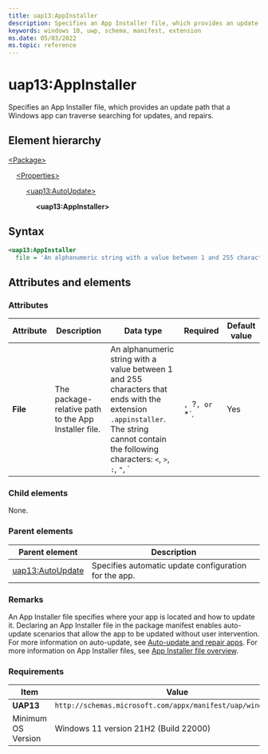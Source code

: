 ```yaml
---
title: uap13:AppInstaller
description: Specifies an App Installer file, which provides an update path that a Windows app can traverse searching for updates, and repairs.
keywords: windows 10, uwp, schema, manifest, extension
ms.date: 05/03/2022
ms.topic: reference
---
```


# uap13:AppInstaller

Specifies an App Installer file, which provides an update path that a Windows app can traverse searching for updates, and repairs.

## Element hierarchy

[\<Package\>](element-package.md)

&nbsp;&nbsp;&nbsp;&nbsp;[\<Properties\>](element-properties.md)

&nbsp;&nbsp;&nbsp;&nbsp;  &nbsp;&nbsp;&nbsp;&nbsp;[\<uap13:AutoUpdate\>](element-uap13-autoupdate.md)

 &nbsp;&nbsp;&nbsp;&nbsp; &nbsp;&nbsp;&nbsp;&nbsp; &nbsp;&nbsp;&nbsp;&nbsp;**\<uap13:AppInstaller\>**

## Syntax

``` XML
<uap13:AppInstaller 
  file = 'An alphanumeric string with a value between 1 and 255 characters that ends with the extension ".appinstaller". The string cannot contain the following characters: <, >, :, ", |, ?, or *.' />
```

## Attributes and elements

### Attributes

| Attribute | Description | Data type | Required | Default value |
|-|-|-|-|-|
| **File** | The package-relative path to the App Installer file. | An alphanumeric string with a value between 1 and 255 characters that ends with the extension `.appinstaller`. The string cannot contain the following characters: `<`, `>`, `:`, `"`, `|`, `?`, or `*`. | Yes |  |

### Child elements

None.

### Parent elements

| Parent element | Description |
|-|-|
| [uap13:AutoUpdate](element-uap13-autoupdate.md) | Specifies automatic update configuration for the app. |

### Remarks

An App Installer file specifies where your app is located and how to update it. Declaring an App Installer file in the package manifest enables auto-update scenarios that allow the app to be updated without user intervention. For more information on auto-update, see [Auto-update and repair apps](/windows/msix/app-installer/auto-update-and-repair--overview). For more information on App Installer files, see [App Installer file overview](/windows/msix/app-installer/app-installer-file-overview).

### Requirements

| Item | Value |
|-|-|
| **UAP13** | `http://schemas.microsoft.com/appx/manifest/uap/windows/10/13` |
| Minimum OS Version | Windows 11 version 21H2 (Build 22000) |

